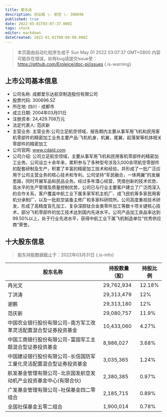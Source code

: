 ```yaml
---
title: 爱乐达
description: 创业板 \- 航空 \- 300696
published: true
date: 2022-05-01T03:07:37.000Z
tags: stock
editor: markdown
dateCreated: 2022-01-01T00:00:00.000Z
---
```


> 本页面由自动化程序生成于 Sun May 01 2022 03:07:37 GMT+0800
> 内容可能存在错误，如有bug请提交issue至：https://github.com/Eroleice/doc-pi/issues
{.is-warning}

## 上市公司基本信息
- 公司名称: 成都爱乐达航空制造股份有限公司
- 股票代码: 300696.SZ
- 所在地: 四川 - 成都市
- 成立日期: 2004年03月01日
- 注册资本: 24,429.708万元
- 法定代表人: 范庆新
- 主营业务: 主营业务:公司立足航空领域，报告期内主要从事军用飞机和民用客机零部件的精密加工业务主要产品:飞机机身，机翼，尾翼，起落架等机体相关零部件的精密加工
- 公司官网: www.cdald.com
- 公司介绍: 公司立足航空领域，主要从事军用飞机和民用客机零部件的精密加工业务。公司设立十余年来，累积参与了多种型号涉及3,000余项航空零部件的配套研制及生产，积累了丰富的精密加工技术和经验，并形成了一批广泛应用于公司主营业务的核心技术和专利。公司坚持“军民融合，一体两翼”的发展思路，同时开展军品和民品业务。经过多年潜心经营，凭借创新的技术优势、高水平的生产管理及质量控制优势，公司已与行业主要客户建立了广泛而深入的合作关系，客户覆盖中航工业下属多家军机主机厂、成飞民机等多家民用客机分承制厂，以及一批航空装备主修厂和多家科研院所。公司高度重视技术研发，形成了高精度盲孔加工、复杂深腔钛合金类零件加工等数十项关键核心技术，部分飞机零部件的加工技术达到国内先进水平。公司产品加工良品率达到99.50%以上，处于行业先进水平，获得中航工业下属飞机制造单位“优秀供应商”荣誉。


## 十大股东信息
> 股东持股数据截止于：2022年03月31日
{.is-info}

| 股东名称 | 持股数量（股） | 持股比例 |
| --- | --- | --- |
| 冉光文 | 29,762,934 | 12.18% |
| 丁洪涛 | 29,313,479 | 12% |
| 谢鹏 | 29,313,180 | 12% |
| 范庆新 | 29,080,757 | 11.9% |
| 中国农业银行股份有限公司-南方军工改革灵活配置混合型证券投资基金 | 10,433,060 | 4.27% |
| 中国工商银行股份有限公司-富国军工主题混合型证券投资基金 | 8,986,027 | 3.68% |
| 中国建设银行股份有限公司-长信国防军工量化灵活配置混合型证券投资基金 | 3,035,365 | 1.24% |
| 航发基金管理有限公司-北京国发航空发动机产业投资基金中心(有限合伙) | 2,380,385 | 0.97% |
| 广发基金管理有限公司-社保基金四二零组合 | 2,185,715 | 0.89% |
| 全国社保基金五零二组合 | 1,900,014 | 0.78% |




